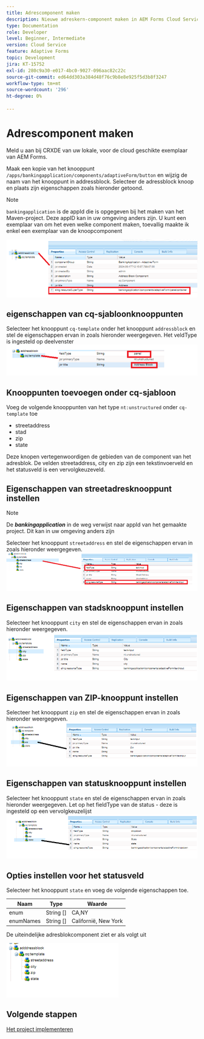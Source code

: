 ```yaml
---
title: Adrescomponent maken
description: Nieuwe adreskern-component maken in AEM Forms Cloud Service
type: Documentation
role: Developer
level: Beginner, Intermediate
version: Cloud Service
feature: Adaptive Forms
topic: Development
jira: KT-15752
exl-id: 280c9a30-e017-4bc0-9027-096aac82c22c
source-git-commit: ed64dd303a384d48f76c9b8e8e925f5d3b8f3247
workflow-type: tm+mt
source-wordcount: '296'
ht-degree: 0%

---
```


# Adrescomponent maken

Meld u aan bij CRXDE van uw lokale, voor de cloud geschikte exemplaar van AEM Forms.

Maak een kopie van het knooppunt ``/apps/bankingapplication/components/adaptiveForm/button`` en wijzig de naam van het knooppunt in addressblock. Selecteer de adressblock knoop en plaats zijn eigenschappen zoals hieronder getoond.

>[!NOTE]
>
> ``bankingapplication`` is de appId die is opgegeven bij het maken van het Maven-project. Deze appID kan in uw omgeving anders zijn. U kunt een exemplaar van om het even welke component maken, toevallig maakte ik enkel een exemplaar van de knoopcomponent


![ adres-blok ](assets/address-properties.png)

## eigenschappen van cq-sjabloonknooppunten

Selecteer het knooppunt ``cq-template`` onder het knooppunt ``addressblock`` en stel de eigenschappen ervan in zoals hieronder weergegeven. Het veldType is ingesteld op deelvenster
![ cq-malplaatje ](assets/cq-template.png)

## Knooppunten toevoegen onder cq-sjabloon

Voeg de volgende knooppunten van het type ``nt:unstructured`` onder ``cq-template`` toe

* streetaddress
* stad
* zip
* state

Deze knopen vertegenwoordigen de gebieden van de component van het adresblok. De velden streetaddress, city en zip zijn een tekstinvoerveld en het statusveld is een vervolgkeuzeveld.

## Eigenschappen van streetadresknooppunt instellen

>[!NOTE]
>
> De **_bankingapplication_** in de weg verwijst naar appId van het gemaakte project. Dit kan in uw omgeving anders zijn

Selecteer het knooppunt ``streetaddress`` en stel de eigenschappen ervan in zoals hieronder weergegeven.
![ straat-adres ](assets/streetaddress.png)

## Eigenschappen van stadsknooppunt instellen

Selecteer het knooppunt ``city`` en stel de eigenschappen ervan in zoals hieronder weergegeven.
![ plaats ](assets/city.png)

## Eigenschappen van ZIP-knooppunt instellen

Selecteer het knooppunt ``zip`` en stel de eigenschappen ervan in zoals hieronder weergegeven.
![ zip ](assets/zip.png)

## Eigenschappen van statusknooppunt instellen

Selecteer het knooppunt ``state`` en stel de eigenschappen ervan in zoals hieronder weergegeven. Let op het fieldType van de status - deze is ingesteld op een vervolgkeuzelijst
![ staat ](assets/state.png)

## Opties instellen voor het statusveld

Selecteer het knooppunt ``state`` en voeg de volgende eigenschappen toe.

| Naam | Type | Waarde |
|----------|----------|---------------------|
| enum | String [] | CA,NY |
| enumNames | String [] | Californië, New York |


De uiteindelijke adresblokcomponent ziet er als volgt uit

![ definitief-adres ](assets/crx-address-block.png)

## Volgende stappen

[Het project implementeren](./deploy-your-project.md)
